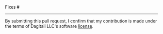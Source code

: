 <!--
Explain what changed and why.

Please read the [Contribution Guidelines] and follow the pull-request
checklist.

[Contributing Guidelines]: https://github.com/Dagitali/SwiftUIHelpers/blob/master/CONTRIBUTING.md
-->

Fixes # <!-- Please create a new issue if none exists yet -->

---

By submitting this pull request, I confirm that my contribution is made under
the terms of Dagitali LLC's software [license].

[license]: https://github.com/Dagitali/SwiftUIHelpers/blob/master/LICENSE
